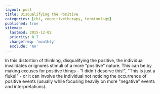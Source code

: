 ```yaml
---
layout: post
title: Disqualifying the Positive
categories: [cbt, cognitivetherapy, terminology]
published: true
sitemap:
  lastmod: 2015-12-02
  priority: 0.7
  changefreq: 'monthly'
  exclude: 'no'
---
```


In this distortion of thinking, <span class="highlight">disqualifying the positive</span>, the individual invalidates or ignores stimuli of a more "positive" nature. This can be by making excuses for positive things - "I didn't deserve this!", "This is just a fluke!" - or it can involve the individual not noticing the occurrence of positive events (usually while focusing heavily on more "negative" events and interpretations).
